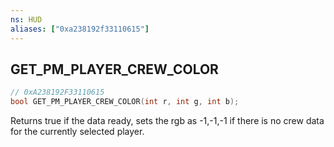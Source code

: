 ```yaml
---
ns: HUD
aliases: ["0xa238192f33110615"]
---
```

## GET_PM_PLAYER_CREW_COLOR

```c
// 0xA238192F33110615
bool GET_PM_PLAYER_CREW_COLOR(int r, int g, int b);
```

Returns true if the data ready, sets the rgb as -1,-1,-1 if there is no crew data for the currently selected player.

